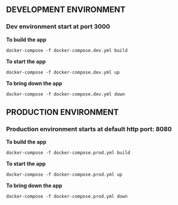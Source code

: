 
## DEVELOPMENT ENVIRONMENT

### Dev environment start at port 3000

**To build the app**

```
docker-compose -f docker-compose.dev.yml build
```

**To start the app**

```
docker-compose -f docker-compose.dev.yml up
```

**To bring down the app**

```
docker-compose -f docker-compose.dev.yml down
```

## PRODUCTION ENVIRONMENT

### Production environment starts at default http port: 8080

**To build the app**

```
docker-compose -f docker-compose.prod.yml build
```

**To start the app**

```
docker-compose -f docker-compose.prod.yml up
```

**To bring down the app**

```
docker-compose -f docker-compose.prod.yml down
```
